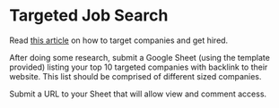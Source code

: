 # Targeted Job Search

Read [this article][1] on how to target companies and get hired. 

After doing some research, submit a Google Sheet (using the template provided) listing your top 10 targeted companies with backlink to their website. This list should be comprised of different sized companies. 

Submit a URL to your Sheet that will allow view and comment access. 

[1]: https://careerpivot.com/2017/target-the-company-quit-chasing-job/
